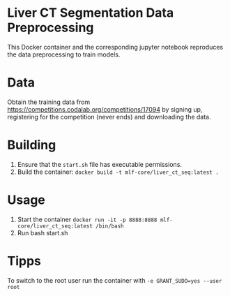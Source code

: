 # Liver CT Segmentation Data Preprocessing

This Docker container and the corresponding jupyter notebook reproduces the data preprocessing to train models.

# Data

Obtain the training data from https://competitions.codalab.org/competitions/17094 by signing up, registering for the competition (never ends) and downloading the data.

# Building

1. Ensure that the `start.sh` file has executable permissions.
2. Build the container: `docker build -t mlf-core/liver_ct_seq:latest .`

# Usage

1. Start the container `docker run -it -p 8888:8888 mlf-core/liver_ct_seq:latest /bin/bash`
2. Run bash start.sh

# Tipps

To switch to the root user run the container with `-e GRANT_SUDO=yes --user root`
